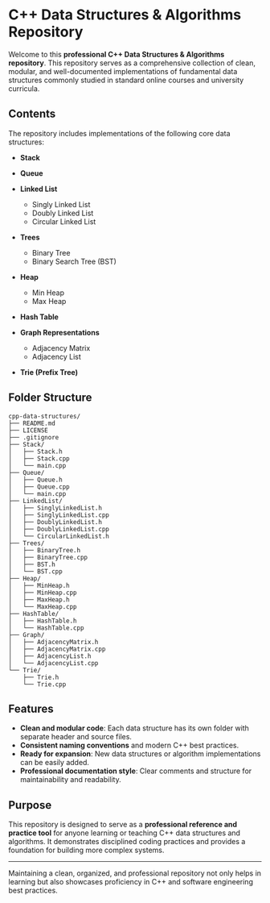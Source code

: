 # C++ Data Structures & Algorithms Repository

Welcome to this **professional C++ Data Structures & Algorithms repository**. This repository serves as a comprehensive collection of clean, modular, and well-documented implementations of fundamental data structures commonly studied in standard online courses and university curricula.

## Contents

The repository includes implementations of the following core data structures:

* **Stack**
* **Queue**
* **Linked List**

  * Singly Linked List
  * Doubly Linked List
  * Circular Linked List
* **Trees**

  * Binary Tree
  * Binary Search Tree (BST)
* **Heap**

  * Min Heap
  * Max Heap
* **Hash Table**
* **Graph Representations**

  * Adjacency Matrix
  * Adjacency List
* **Trie (Prefix Tree)**

## Folder Structure

```
cpp-data-structures/
├── README.md
├── LICENSE
├── .gitignore
├── Stack/
│   ├── Stack.h
│   ├── Stack.cpp
│   └── main.cpp
├── Queue/
│   ├── Queue.h
│   ├── Queue.cpp
│   └── main.cpp
├── LinkedList/
│   ├── SinglyLinkedList.h
│   ├── SinglyLinkedList.cpp
│   ├── DoublyLinkedList.h
│   ├── DoublyLinkedList.cpp
│   └── CircularLinkedList.h
├── Trees/
│   ├── BinaryTree.h
│   ├── BinaryTree.cpp
│   ├── BST.h
│   └── BST.cpp
├── Heap/
│   ├── MinHeap.h
│   ├── MinHeap.cpp
│   ├── MaxHeap.h
│   └── MaxHeap.cpp
├── HashTable/
│   ├── HashTable.h
│   └── HashTable.cpp
├── Graph/
│   ├── AdjacencyMatrix.h
│   ├── AdjacencyMatrix.cpp
│   ├── AdjacencyList.h
│   └── AdjacencyList.cpp
└── Trie/
    ├── Trie.h
    └── Trie.cpp
```

## Features

* **Clean and modular code**: Each data structure has its own folder with separate header and source files.
* **Consistent naming conventions** and modern C++ best practices.
* **Ready for expansion**: New data structures or algorithm implementations can be easily added.
* **Professional documentation style**: Clear comments and structure for maintainability and readability.

## Purpose

This repository is designed to serve as a **professional reference and practice tool** for anyone learning or teaching C++ data structures and algorithms. It demonstrates disciplined coding practices and provides a foundation for building more complex systems.

---

Maintaining a clean, organized, and professional repository not only helps in learning but also showcases proficiency in C++ and software engineering best practices.
